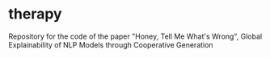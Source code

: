 # therapy
Repository for the code of the paper "Honey, Tell Me What's Wrong", Global Explainability of NLP Models through Cooperative Generation
